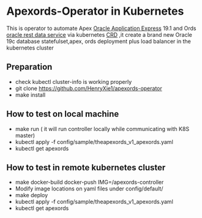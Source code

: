 # Apexords-Operator in Kubernetes
This is operator to automate Apex [Oracle Application Express](https://apex.oracle.com) 19.1 and Ords [oracle rest data service](https://www.oracle.com/tools/technologies/faq-rest-data-services.html) via kubernetes [CRD](https://kubernetes.io/docs/concepts/extend-kubernetes/api-extension/custom-resources/) ,it create a brand new Oracle 19c database statefulset,apex, ords  deployment plus load balancer in the kubernetes cluster

## Preparation
* check kubectl cluster-info  is working properly 
* git clone https://github.com/HenryXie1/apexords-operator
* make install
## How to test on local machine
* make run    ( it will run controller locally while communicating with K8S master)
* kubectl apply -f config/sample/theapexords_v1_apexords.yaml
* kubectl get apexords

## How to test in remote kubernetes cluster
* make docker-build docker-push IMG=<some-registry>/apexords-controller  
* Modify image locations on yaml files under config/default/
* make deploy
* kubectl apply -f config/sample/theapexords_v1_apexords.yaml
* kubectl get apexords

